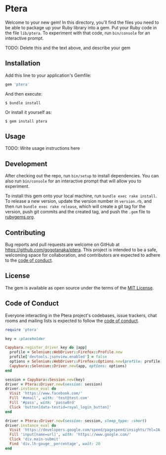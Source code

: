 # Ptera

Welcome to your new gem! In this directory, you'll find the files you need to be able to package up your Ruby library into a gem. Put your Ruby code in the file `lib/ptera`. To experiment with that code, run `bin/console` for an interactive prompt.

TODO: Delete this and the text above, and describe your gem

## Installation

Add this line to your application's Gemfile:

```ruby
gem 'ptera'
```

And then execute:

    $ bundle install

Or install it yourself as:

    $ gem install ptera

## Usage

TODO: Write usage instructions here

## Development

After checking out the repo, run `bin/setup` to install dependencies. You can also run `bin/console` for an interactive prompt that will allow you to experiment.

To install this gem onto your local machine, run `bundle exec rake install`. To release a new version, update the version number in `version.rb`, and then run `bundle exec rake release`, which will create a git tag for the version, push git commits and the created tag, and push the `.gem` file to [rubygems.org](https://rubygems.org).

## Contributing

Bug reports and pull requests are welcome on GitHub at https://github.com/gogotanaka/ptera. This project is intended to be a safe, welcoming space for collaboration, and contributors are expected to adhere to the [code of conduct](https://github.com/gogotanaka/ptera/blob/master/CODE_OF_CONDUCT.md).

## License

The gem is available as open source under the terms of the [MIT License](https://opensource.org/licenses/MIT).

## Code of Conduct

Everyone interacting in the Ptera project's codebases, issue trackers, chat rooms and mailing lists is expected to follow the [code of conduct](https://github.com/gogotanaka/ptera/blob/master/CODE_OF_CONDUCT.md).


```ruby
require 'ptera'

key = :placeholder

Capybara.register_driver key do |app|
  profile = Selenium::WebDriver::Firefox::Profile.new
  profile['devtools.jsonview.enabled'] = false
  options = Selenium::WebDriver::Firefox::Options.new(profile: profile)
  Capybara::Selenium::Driver.new(app, options: options)
end

session = Capybara::Session.new(key)
driver = Ptera::Driver.new(session: session)
driver.instance_eval do
  Visit 'https://www.facebook.com/'
  Fill '#email', with: 'test@test.com'
  Fill '#pass', with: 'passw0rd'
  Click 'button[data-testid=royal_login_button]'
end

driver = Ptera::Driver.new(session: session, sleep_type: :short)
driver.instance_eval do
  Visit 'https://developers.google.com/speed/pagespeed/insights/?hl=JA'
  Fill 'input[name=url]', with: 'https://www.google.com/'
  Click 'div.main-submit'
  Find 'div.lh-gauge__percentage', wait: 20
end
```